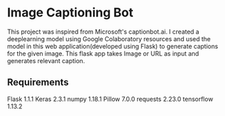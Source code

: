 # Image Captioning Bot

This project was inspired from Microsoft's captionbot.ai. I created a deeplearning model using Google Colaboratory resources and used the model in this web application(developed using Flask) to generate captions for the given image. This flask app takes Image or URL as input and generates relevant caption.

## Requirements
Flask 1.1.1
Keras 2.3.1
numpy 1.18.1
Pillow 7.0.0
requests 2.23.0
tensorflow 1.13.2
